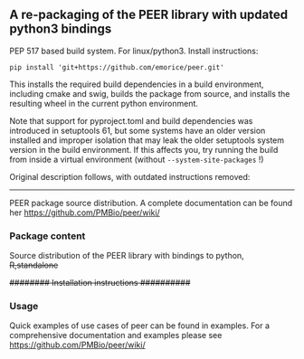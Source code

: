 ## A re-packaging of the PEER library with updated python3 bindings

PEP 517 based build system. For linux/python3. Install instructions:

```
pip install 'git+https://github.com/emorice/peer.git'
```
 
This installs the required build dependencies in a build environment, including cmake and swig,
builds the package from source, and installs the resulting wheel  in the current python environment.
 
Note that support for pyproject.toml and build dependencies was introduced in
setuptools 61, but some systems have an older version installed and improper
isolation that may leak the older setuptools system version in the build environment. If this affects
you, try running the build from inside a virtual environment (without
`--system-site-packages` !)

Original description follows, with outdated instructions removed:
 
---

PEER package source distribution.
A complete documentation can be found her
https://github.com/PMBio/peer/wiki/

### Package content

Source distribution of the PEER library with bindings to python, ~~R,standalone~~

~~######## Installation instructions ##########~~

### Usage

Quick examples of use cases of peer can be found in examples.
For a comprehensive documentation and examples please see
https://github.com/PMBio/peer/wiki/
